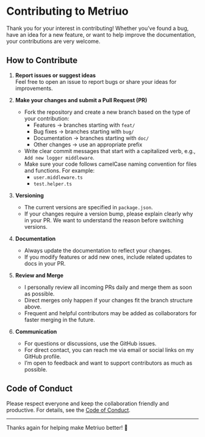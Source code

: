 # Contributing to Metriuo

Thank you for your interest in contributing! Whether you’ve found a bug, have an idea for a new feature, or want to help improve the documentation, your contributions are very welcome.

## How to Contribute

1. **Report issues or suggest ideas**  
   Feel free to open an issue to report bugs or share your ideas for improvements.

2. **Make your changes and submit a Pull Request (PR)**

   - Fork the repository and create a new branch based on the type of your contribution:
     - Features → branches starting with `feat/`
     - Bug fixes → branches starting with `bug/`
     - Documentation → branches starting with `doc/`
     - Other changes → use an appropriate prefix
   - Write clear commit messages that start with a capitalized verb, e.g., `Add new logger middleware`.
   - Make sure your code follows camelCase naming convention for files and functions. For example:
     - `user.middleware.ts`
     - `test.helper.ts`

3. **Versioning**

   - The current versions are specified in `package.json`.
   - If your changes require a version bump, please explain clearly why in your PR. We want to understand the reason before switching versions.

4. **Documentation**

   - Always update the documentation to reflect your changes.
   - If you modify features or add new ones, include related updates to docs in your PR.

5. **Review and Merge**

   - I personally review all incoming PRs daily and merge them as soon as possible.
   - Direct merges only happen if your changes fit the branch structure above.
   - Frequent and helpful contributors may be added as collaborators for faster merging in the future.

6. **Communication**
   - For questions or discussions, use the GitHub issues.
   - For direct contact, you can reach me via email or social links on my GitHub profile.
   - I’m open to feedback and want to support contributors as much as possible.

## Code of Conduct

Please respect everyone and keep the collaboration friendly and productive. For details, see the [Code of Conduct](./CODE_OF_CONDUCT.md).

---

Thanks again for helping make Metriuo better! 🚀
